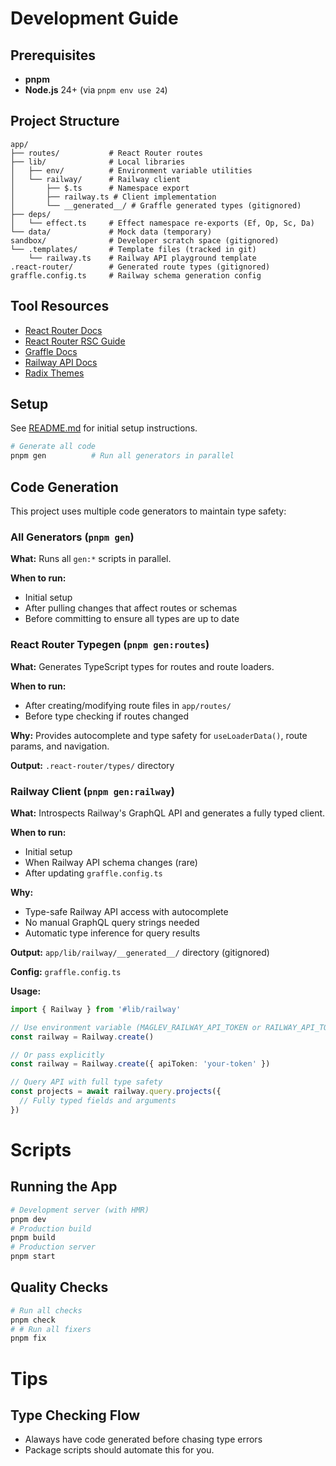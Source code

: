 # Development Guide

## Prerequisites

- **pnpm**
- **Node.js** 24+ (via `pnpm env use 24`)

## Project Structure

```
app/
├── routes/           # React Router routes
├── lib/              # Local libraries
│   ├── env/          # Environment variable utilities
│   └── railway/      # Railway client
│       ├── $.ts      # Namespace export
│       ├── railway.ts # Client implementation
│       └── __generated__/ # Graffle generated types (gitignored)
├── deps/
│   └── effect.ts     # Effect namespace re-exports (Ef, Op, Sc, Da)
└── data/             # Mock data (temporary)
sandbox/              # Developer scratch space (gitignored)
└── .templates/       # Template files (tracked in git)
    └── railway.ts    # Railway API playground template
.react-router/        # Generated route types (gitignored)
graffle.config.ts     # Railway schema generation config
```

## Tool Resources

- [React Router Docs](https://reactrouter.com)
- [React Router RSC Guide](https://reactrouter.com/how-to/react-server-components)
- [Graffle Docs](https://graffle.js.org)
- [Railway API Docs](https://docs.railway.com/reference/public-api)
- [Radix Themes](https://www.radix-ui.com/themes/docs)

## Setup

See [README.md](./README.md) for initial setup instructions.

```bash
# Generate all code
pnpm gen          # Run all generators in parallel
```

## Code Generation

This project uses multiple code generators to maintain type safety:

### All Generators (`pnpm gen`)

**What:** Runs all `gen:*` scripts in parallel.

**When to run:**

- Initial setup
- After pulling changes that affect routes or schemas
- Before committing to ensure all types are up to date

### React Router Typegen (`pnpm gen:routes`)

**What:** Generates TypeScript types for routes and route loaders.

**When to run:**

- After creating/modifying route files in `app/routes/`
- Before type checking if routes changed

**Why:** Provides autocomplete and type safety for `useLoaderData()`, route params, and navigation.

**Output:** `.react-router/types/` directory

### Railway Client (`pnpm gen:railway`)

**What:** Introspects Railway's GraphQL API and generates a fully typed client.

**When to run:**

- Initial setup
- When Railway API schema changes (rare)
- After updating `graffle.config.ts`

**Why:**

- Type-safe Railway API access with autocomplete
- No manual GraphQL query strings needed
- Automatic type inference for query results

**Output:** `app/lib/railway/__generated__/` directory (gitignored)

**Config:** `graffle.config.ts`

**Usage:**

```typescript
import { Railway } from '#lib/railway'

// Use environment variable (MAGLEV_RAILWAY_API_TOKEN or RAILWAY_API_TOKEN)
const railway = Railway.create()

// Or pass explicitly
const railway = Railway.create({ apiToken: 'your-token' })

// Query API with full type safety
const projects = await railway.query.projects({
  // Fully typed fields and arguments
})
```

# Scripts

## Running the App

```bash
# Development server (with HMR)
pnpm dev
# Production build
pnpm build
# Production server
pnpm start
```

## Quality Checks

```bash
# Run all checks
pnpm check
# # Run all fixers
pnpm fix
```

# Tips

## Type Checking Flow

- Alaways have code generated before chasing type errors
- Package scripts should automate this for you.
